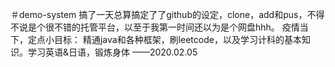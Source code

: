 ＃demo-system
搞了一天总算搞定了了github的设定，clone，add和pus，不得不说是个很不错的托管平台，以至于我第一时间还以为是个网盘hhh。
疫情当下，定点小目标：
精通java和各种框架，刷leetcode，以及学习计科的基本知识。学习英语&日语，锻炼身体
——2020.02.05
